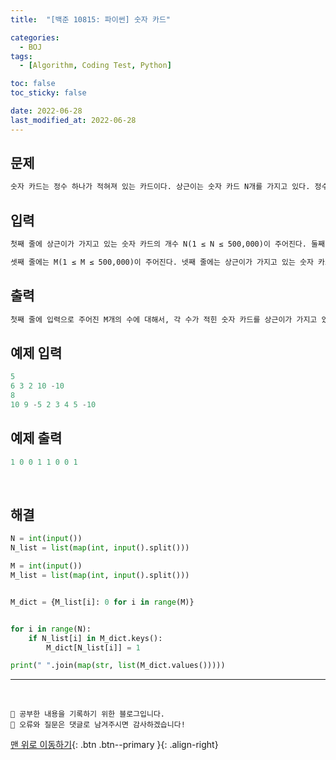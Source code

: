 ```yaml
---
title:  "[백준 10815: 파이썬] 숫자 카드" 

categories:
  - BOJ
tags:
  - [Algorithm, Coding Test, Python]

toc: false
toc_sticky: false

date: 2022-06-28
last_modified_at: 2022-06-28
---
```


## 문제

```html
숫자 카드는 정수 하나가 적혀져 있는 카드이다. 상근이는 숫자 카드 N개를 가지고 있다. 정수 M개가 주어졌을 때, 이 수가 적혀있는 숫자 카드를 상근이가 가지고 있는지 아닌지를 구하는 프로그램을 작성하시오.
```


## 입력  
```html
첫째 줄에 상근이가 가지고 있는 숫자 카드의 개수 N(1 ≤ N ≤ 500,000)이 주어진다. 둘째 줄에는 숫자 카드에 적혀있는 정수가 주어진다. 숫자 카드에 적혀있는 수는 -10,000,000보다 크거나 같고, 10,000,000보다 작거나 같다. 두 숫자 카드에 같은 수가 적혀있는 경우는 없다.

셋째 줄에는 M(1 ≤ M ≤ 500,000)이 주어진다. 넷째 줄에는 상근이가 가지고 있는 숫자 카드인지 아닌지를 구해야 할 M개의 정수가 주어지며, 이 수는 공백으로 구분되어져 있다. 이 수도 -10,000,000보다 크거나 같고, 10,000,000보다 작거나 같다
```

## 출력 
```html 
첫째 줄에 입력으로 주어진 M개의 수에 대해서, 각 수가 적힌 숫자 카드를 상근이가 가지고 있으면 1을, 아니면 0을 공백으로 구분해 출력한다.
```

## 예제 입력
```python
5
6 3 2 10 -10
8
10 9 -5 2 3 4 5 -10
```

## 예제 출력
```python
1 0 0 1 1 0 0 1
```

<br>

## 해결

```python
N = int(input())
N_list = list(map(int, input().split()))

M = int(input())
M_list = list(map(int, input().split()))


M_dict = {M_list[i]: 0 for i in range(M)}


for i in range(N):
    if N_list[i] in M_dict.keys():
        M_dict[N_list[i]] = 1

print(" ".join(map(str, list(M_dict.values()))))
```


***
<br>

    💾 공부한 내용을 기록하기 위한 블로그입니다.
    📄 오류와 질문은 댓글로 남겨주시면 감사하겠습니다!

[맨 위로 이동하기](#){: .btn .btn--primary }{: .align-right}